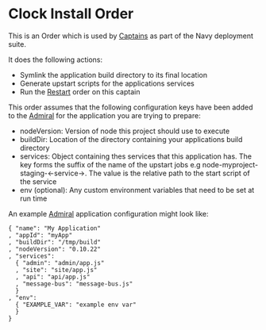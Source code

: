 # Clock Install Order

This is an Order which is used by [Captains](http://github.com/microadam/navy-captain) as part of the Navy deployment suite.

It does the following actions:

* Symlink the application build directory to its final location
* Generate upstart scripts for the applications services
* Run the [Restart](http://github.com/clocklimited/navy-clock-restart) order on this captain

This order assumes that the following configuration keys have been added to the [Admiral](http://github.com/microadam/navy-admiral) for the application you are trying to prepare:

* nodeVersion: Version of node this project should use to execute
* buildDir: Location of the directory containing your applications build directory
* services: Object containing thes services that this application has. The key forms the suffix of the name of the upstart jobs e.g node-myproject-staging-<-service->. The value is the relative path to the start script of the service
* env (optional): Any custom environment variables that need to be set at run time

An example [Admiral](http://github.com/microadam/navy-admiral) application configuration might look like:

    { "name": "My Application"
    , "appId": "myApp"
    , "buildDir": "/tmp/build"
    , "nodeVersion": "0.10.22"
    , "services":
      { "admin": "admin/app.js"
      , "site": "site/app.js"
      , "api": "api/app.js"
      , "message-bus": "message-bus.js"
      }
    , "env":
      { "EXAMPLE_VAR": "example env var"
      }
    }
